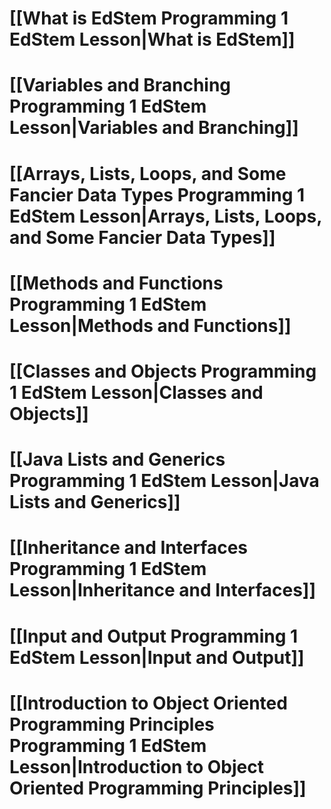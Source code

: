 # [[What is EdStem Programming 1 EdStem Lesson|What is EdStem]]
# [[Variables and Branching Programming 1 EdStem Lesson|Variables and Branching]]
# [[Arrays, Lists, Loops, and Some Fancier Data Types Programming 1 EdStem Lesson|Arrays, Lists, Loops, and Some Fancier Data Types]]
# [[Methods and Functions Programming 1 EdStem Lesson|Methods and Functions]]
# [[Classes and Objects Programming 1 EdStem Lesson|Classes and Objects]]
# [[Java Lists and Generics Programming 1 EdStem Lesson|Java Lists and Generics]]
# [[Inheritance and Interfaces Programming 1 EdStem Lesson|Inheritance and Interfaces]]
# [[Input and Output Programming 1 EdStem Lesson|Input and Output]]
# [[Introduction to Object Oriented Programming Principles Programming 1 EdStem Lesson|Introduction to Object Oriented Programming Principles]]
